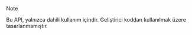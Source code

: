 
> [!NOTE] 
> Bu API, yalnızca dahili kullanım içindir. Geliştirici koddan kullanılmak üzere tasarlanmamıştır.
